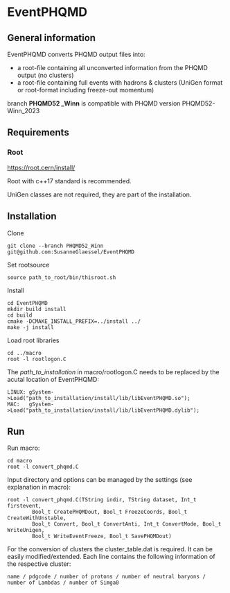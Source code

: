 # EventPHQMD

## General information
EventPHQMD converts PHQMD output files into:
- a root-file containing all unconverted information from the PHQMD output (no clusters)
- a root-file containing full events with hadrons & clusters (UniGen format or root-format
including freeze-out momentum)

branch **PHQMD52 _Winn** is compatible with PHQMD version PHQMD52-Winn_2023

## Requirements

### Root
https://root.cern/install/

Root with c++17 standard is recommended.

UniGen classes are not required, they are part of the installation.

## Installation

Clone

	git clone --branch PHQMD52_Winn git@github.com:SusanneGlaessel/EventPHQMD

Set rootsource

	source path_to_root/bin/thisroot.sh

Install

	cd EventPHQMD
	mkdir build install
	cd build
	cmake -DCMAKE_INSTALL_PREFIX=../install ../
	make -j install

Load root libraries

	cd ../macro
	root -l rootlogon.C
	
The *path\_to\_installation* in macro/rootlogon.C needs to be replaced by the acutal
location of EventPHQMD:

	LINUX: gSystem->Load("path_to_installation/install/lib/libEventPHQMD.so");
	MAC:   gSystem->Load("path_to_installation/install/lib/libEventPHQMD.dylib");

## Run

Run macro:
 
	cd macro
	root -l convert_phqmd.C

 Input directory and options can be managed by the settings 
 (see explanation in macro):
    
	root -l convert_phqmd.C(TString indir, TString dataset,	Int_t firstevent,
			Bool_t CreatePHQMDout, Bool_t FreezeCoords, Bool_t CreateWithUnstable,
			Bool_t Convert, Bool_t ConvertAnti, Int_t ConvertMode, Bool_t WriteUnigen,
			Bool_t WriteEventFreeze, Bool_t SavePHQMDout)
 
 For the conversion of clusters the cluster_table.dat is required. It
 can be easily modified/extended. Each line contains the following
 information of the respective cluster:
 
	name / pdgcode / number of protons / number of neutral baryons /
	number of Lambdas / number of Simga0
